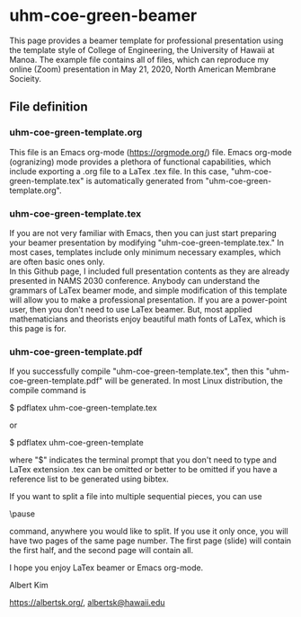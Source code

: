# uhm-coe-green-beamer
This page provides a beamer template for professional presentation using the template style of College of Engineering, the University of Hawaii at Manoa.
The example file contains all of files, which can reproduce my online (Zoom) presentation in May 21, 2020, North American Membrane Socieity.


## File definition

### uhm-coe-green-template.org
This file is an Emacs org-mode (https://orgmode.org/) file.
Emacs org-mode (ogranizing) mode provides a plethora of functional capabilities, which include exporting a .org file to a LaTex .tex file.  In this case, "uhm-coe-green-template.tex" is automatically generated from "uhm-coe-green-template.org".

### uhm-coe-green-template.tex
If you are not very familiar with Emacs, then you can just start preparing your beamer presentation by modifying "uhm-coe-green-template.tex." In most cases, templates include only minimum necessary examples, which are often basic ones only.  
In this Github page, I included full presentation contents as they are already presented in NAMS 2030 conference. Anybody can understand the grammars of LaTex beamer mode, and simple modification of this template will allow you to make a professional presentation. If you are a power-point user, then you don't need to use LaTex beamer. But, most applied mathematicians and theorists enjoy beautiful math fonts of LaTex, which is this page is for.  

### uhm-coe-green-template.pdf
If you successfully compile "uhm-coe-green-template.tex", then this "uhm-coe-green-template.pdf" will be generated. In most Linux distribution, the compile command is

$ pdflatex uhm-coe-green-template.tex

or

$ pdflatex uhm-coe-green-template

where "$" indicates the terminal prompt that you don't need to type and LaTex extension .tex can be omitted or better to be omitted if you have a reference list to be generated using bibtex.

If you want to split a file into multiple sequential pieces, you can use 

\pause

command, anywhere you would like to split. If you use it only once, you will have two pages of the same page number. The first page (slide) will contain the first half, and the second page will contain all. 

I hope you enjoy LaTex beamer or Emacs org-mode.

Albert Kim 

https://albertsk.org/, albertsk@hawaii.edu

